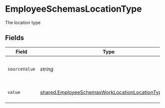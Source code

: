# EmployeeSchemasLocationType

The location type


## Fields

| Field                                                                                                                             | Type                                                                                                                              | Required                                                                                                                          | Description                                                                                                                       | Example                                                                                                                           |
| --------------------------------------------------------------------------------------------------------------------------------- | --------------------------------------------------------------------------------------------------------------------------------- | --------------------------------------------------------------------------------------------------------------------------------- | --------------------------------------------------------------------------------------------------------------------------------- | --------------------------------------------------------------------------------------------------------------------------------- |
| `sourceValue`                                                                                                                     | *string*                                                                                                                          | :heavy_check_mark:                                                                                                                | The source value of the location type.                                                                                            | Home                                                                                                                              |
| `value`                                                                                                                           | [shared.EmployeeSchemasWorkLocationLocationTypeValue](../../../sdk/models/shared/employeeschemasworklocationlocationtypevalue.md) | :heavy_check_mark:                                                                                                                | The type of the location.                                                                                                         | home                                                                                                                              |